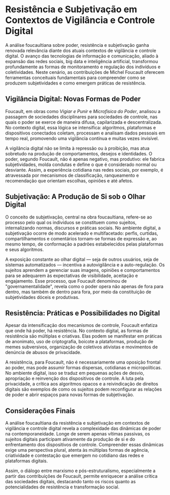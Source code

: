 # Resistência e Subjetivação em Contextos de Vigilância e Controle Digital

A análise foucaultiana sobre poder, resistência e subjetivação ganha renovada relevância diante dos atuais contextos de vigilância e controle digital. O avanço das tecnologias de informação e comunicação, aliado à expansão das redes sociais, big data e inteligência artificial, transformou profundamente as formas de monitoramento e regulação dos indivíduos e coletividades. Neste cenário, as contribuições de Michel Foucault oferecem ferramentas conceituais fundamentais para compreender como se produzem subjetividades e como emergem práticas de resistência.

## Vigilância Digital: Novas Formas de Poder

Foucault, em obras como *Vigiar e Punir* e *Microfísica do Poder*, analisou a passagem de sociedades disciplinares para sociedades de controle, nas quais o poder se exerce de maneira difusa, capilarizada e descentralizada. No contexto digital, essa lógica se intensifica: algoritmos, plataformas e dispositivos conectados coletam, processam e analisam dados pessoais em tempo real, promovendo uma vigilância contínua e muitas vezes invisível.

A vigilância digital não se limita à repressão ou à proibição, mas atua sobretudo na produção de comportamentos, desejos e identidades. O poder, segundo Foucault, não é apenas negativo, mas produtivo: ele fabrica subjetividades, molda condutas e define o que é considerado normal ou desviante. Assim, a experiência cotidiana nas redes sociais, por exemplo, é atravessada por mecanismos de classificação, ranqueamento e recomendação que orientam escolhas, opiniões e até afetos.

## Subjetivação: A Produção de Si sob o Olhar Digital

O conceito de subjetivação, central na obra foucaultiana, refere-se ao processo pelo qual os indivíduos se constituem como sujeitos, internalizando normas, discursos e práticas sociais. No ambiente digital, a subjetivação ocorre de modo acelerado e multifacetado: perfis, curtidas, compartilhamentos e comentários tornam-se formas de expressão e, ao mesmo tempo, de conformação a padrões estabelecidos pelas plataformas e seus algoritmos.

A exposição constante ao olhar digital — seja de outros usuários, seja de sistemas automatizados — incentiva a autovigilância e a auto-regulação. Os sujeitos aprendem a gerenciar suas imagens, opiniões e comportamentos para se adequarem às expectativas de visibilidade, aceitação e engajamento. Esse processo, que Foucault denominou de "governamentalidade", revela como o poder opera não apenas de fora para dentro, mas também de dentro para fora, por meio da constituição de subjetividades dóceis e produtivas.

## Resistência: Práticas e Possibilidades no Digital

Apesar da intensificação dos mecanismos de controle, Foucault enfatiza que onde há poder, há resistência. No contexto digital, as formas de resistência são múltiplas e criativas. Elas podem se manifestar em práticas de anonimato, uso de criptografia, boicote a plataformas, produção de memes subversivos, organização de coletivos ativistas e movimentos de denúncia de abusos de privacidade.

A resistência, para Foucault, não é necessariamente uma oposição frontal ao poder, mas pode assumir formas dispersas, cotidianas e micropolíticas. No ambiente digital, isso se traduz em pequenas ações de desvio, apropriação e reinvenção dos dispositivos de controle. A luta pela privacidade, a crítica aos algoritmos opacos e a reivindicação de direitos digitais são exemplos de como os sujeitos podem reconfigurar as relações de poder e abrir espaços para novas formas de subjetivação.

## Considerações Finais

A análise foucaultiana da resistência e subjetivação em contextos de vigilância e controle digital revela a complexidade das dinâmicas de poder na contemporaneidade. Longe de serem apenas vítimas passivas, os sujeitos digitais participam ativamente da produção de si e do enfrentamento dos dispositivos de controle. Compreender essas dinâmicas exige uma perspectiva plural, atenta às múltiplas formas de agência, criatividade e contestação que emergem no cotidiano das redes e plataformas digitais.

Assim, o diálogo entre marxismo e pós-estruturalismo, especialmente a partir das contribuições de Foucault, permite enriquecer a análise crítica das sociedades digitais, destacando tanto os riscos quanto as potencialidades de resistência e transformação social.